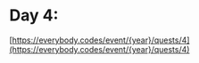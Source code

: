 # Day 4: 

[https://everybody.codes/event/{year}/quests/4](https://everybody.codes/event/{year}/quests/4)

